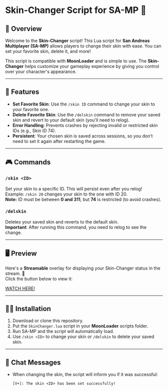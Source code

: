 # Skin-Changer Script for SA-MP 🚗

## 📜 Overview
Welcome to the **Skin-Changer** script! This Lua script for **San Andreas Multiplayer (SA-MP)** allows players to change their skin with ease. You can set your favorite skin, delete it, and more!

This script is compatible with **MoonLoader** and is simple to use. The **Skin-Changer** helps customize your gameplay experience by giving you control over your character's appearance.

---

## 🚀 Features
- **Set Favorite Skin**: Use the `/skin ID` command to change your skin to your favorite one.
- **Delete Favorite Skin**: Use the `/delskin` command to remove your saved skin and revert to your default skin (you'll need to relog).
- **Error Handling**: Prevents crashes by rejecting invalid or restricted skin IDs (e.g., Skin ID 74).
- **Persistent**: Your chosen skin is saved across sessions, so you don’t need to set it again after restarting the game.

---

## 🎮 Commands

### `/skin <ID>` 
Set your skin to a specific ID. This will persist even after you relog!  
Example: `/skin 20` changes your skin to the one with ID 20.  
**Note:** ID must be between **0 and 311**, but **74** is restricted (to avoid crashes).

### `/delskin` 
Deletes your saved skin and reverts to the default skin.  
**Important**: After running this command, you need to relog to see the change.

---

## 🖥️ Preview

Here's a **Streamable** overlay for displaying your Skin-Changer status in the stream. 🚀  
Click the button below to view it:

[WATCH HERE!](https://streamable.com/ycwrwl)

---

## 🧑‍💻 Installation

1. Download or clone this repository.
2. Put the `SkinChanger.lua` script in your **MoonLoader** scripts folder.
3. Run SA-MP and the script will automatically load.
4. Use `/skin <ID>` to change your skin or `/delskin` to delete your saved skin.

---

## 💬 Chat Messages

- When changing the skin, the script will inform you if it was successful:
  ```text
  [V+]: The skin <ID> has been set successfully!
